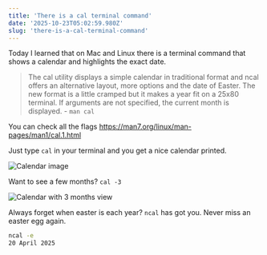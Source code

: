```yaml
---
title: 'There is a cal terminal command'
date: '2025-10-23T05:02:59.980Z'
slug: 'there-is-a-cal-terminal-command'
---
```

Today I learned that on Mac and Linux there is a terminal command that shows a calendar
and highlights the exact date. 

> The cal utility displays a simple calendar in traditional format and ncal offers an alternative layout, more options and the date of Easter.  The new format is a little cramped but it makes a year fit on a 25x80 terminal.  If arguments are not specified, the current month is displayed. - `man cal`


You can check all the flags https://man7.org/linux/man-pages/man1/cal.1.html


Just type `cal` in your terminal and you get a nice calendar printed. 

![Calendar image](/blog-images/cal.png)

Want to see a few months? `cal -3` 

![Calendar with 3 months view](/blog-images/cal-3.png)


Always forget when easter is each year? `ncal` has got you. Never miss an easter egg again. 

```bash 
ncal -e
20 April 2025
```
